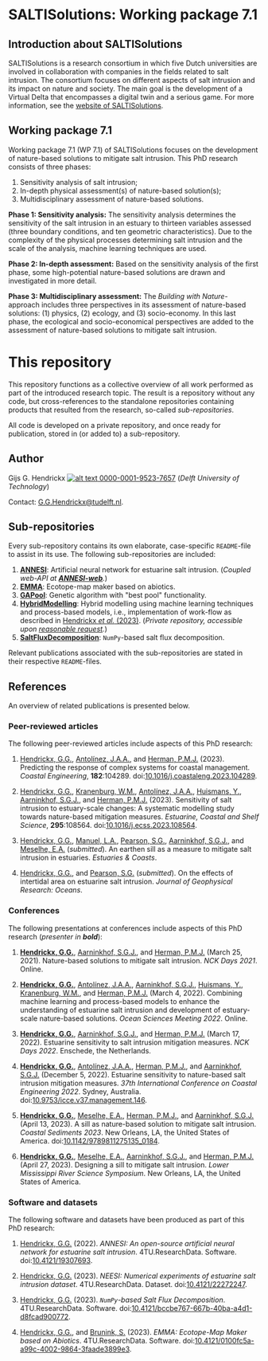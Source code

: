 # SALTISolutions: Working package 7.1

## Introduction about SALTISolutions
SALTISolutions is a research consortium in which five Dutch universities are involved in collaboration with companies in
the fields related to salt intrusion. The consortium focuses on different aspects of salt intrusion and its impact on 
nature and society. The main goal is the development of a Virtual Delta that encompasses a digital twin and a serious
game. For more information, see the [website of SALTISolutions](https://kbase.ncr-web.org/saltisolutions/).

## Working package 7.1
Working package 7.1 (WP 7.1) of SALTISolutions focuses on the development of nature-based solutions to mitigate salt 
intrusion. This PhD research consists of three phases:
1.  Sensitivity analysis of salt intrusion;
1.  In-depth physical assessment(s) of nature-based solution(s);
1.  Multidisciplinary assessment of nature-based solutions.

**Phase 1: Sensitivity analysis:**
The sensitivity analysis determines the sensitivity of the salt intrusion in an estuary to thirteen variables assessed 
(three boundary conditions, and ten geometric characteristics). Due to the complexity of the physical processes 
determining salt intrusion and the scale of the analysis, machine learning techniques are used.

**Phase 2: In-depth assessment:**
Based on the sensitivity analysis of the first phase, some high-potential nature-based solutions are drawn and 
investigated in more detail.

**Phase 3: Multidisciplinary assessment:**
The _Building with Nature_-approach includes three perspectives in its assessment of nature-based solutions: 
(1) physics, (2) ecology, and (3) socio-economy. In this last phase, the ecological and socio-economical perspectives
are added to the assessment of nature-based solutions to mitigate salt intrusion.

# This repository
This repository functions as a collective overview of all work performed as part of the introduced research topic. The
result is a repository without any code, but cross-references to the standalone repositories containing products that
resulted from the research, so-called _sub-repositories_.

All code is developed on a private repository, and once ready for publication, stored in (or added to) a sub-repository.

## Author
Gijs G. Hendrickx 
[![alt text](https://camo.githubusercontent.com/e1ec0e2167b22db46b0a5d60525c3e4a4f879590a04c370fef77e6a7e00eb234/68747470733a2f2f696e666f2e6f726369642e6f72672f77702d636f6e74656e742f75706c6f6164732f323031392f31312f6f726369645f31367831362e706e67) 0000-0001-9523-7657](https://orcid.org/0000-0001-9523-7657)
(_Delft University of Technology_)

Contact: [G.G.Hendrickx@tudelft.nl](mailto:G.G.Hendrickx@tudelft.nl?subject=[GitHub]%20SALTISolutions:%20).

## Sub-repositories
Every sub-repository contains its own elaborate, case-specific `README`-file to assist in its use. The following
sub-repositories are included:
 1. [**ANNESI**](https://github.com/ghendrickx/ANNESI): 
    Artificial neural network for estuarine salt intrusion.
    (_Coupled web-API at [**ANNESI-web**](https://github.com/ghendrickx/ANNESI-web)._)
 1. [**EMMA**](https://github.com/ghendrickx/EMMA):
    Ecotope-map maker based on abiotics.
 1. [**GAPool**](https://github.com/ghendrickx/GAPool):
    Genetic algorithm with "best pool" functionality.
 1. [**HybridModelling**](https://github.com/ghendrickx/HybridModelling): 
    Hybrid modelling using machine learning techniques and process-based models,
    i.e., implementation of work-flow as described in 
    [Hendrickx _et al._ (2023)](https://doi.org/10.1016/j.coastaleng.2023.104289).
    (_Private repository, accessible upon 
    [reasonable request](mailto:G.G.Hendrickx@tudelft.nl?subject=[GitHub]%20HybridModelling:%20)._)
 1. [**SaltFluxDecomposition**](https://github.com/ghendrickx/SaltFluxDecomposition):
    `NumPy`-based salt flux decomposition.

Relevant publications associated with the sub-repositories are stated in their respective `README`-files.

## References
An overview of related publications is presented below.

### Peer-reviewed articles
The following peer-reviewed articles include aspects of this PhD research:

 1. [Hendrickx, G.G.](https://orcid.org/0000-0001-9523-7657),
    [Antol&iacute;nez, J.A.A.](https://orcid.org/0000-0002-0694-4817), and
    [Herman, P.M.J.](https://orcid.org/0000-0003-2188-6341)
    (2023).
    Predicting the response of complex systems for coastal management. 
    _Coastal Engineering_, 
    **182**:104289.
    doi:[10.1016/j.coastaleng.2023.104289](https://doi.org/10.1016/j.coastaleng.2023.104289).
    
 1. [Hendrickx, G.G.](https://orcid.org/0000-0001-9523-7657),
    [Kranenburg, W.M.](https://orcid.org/0000-0002-4736-7913),
    [Antol&iacute;nez, J.A.A.](https://orcid.org/0000-0002-0694-4817),
    [Huismans, Y.](https://orcid.org/0000-0001-6537-6111),
    [Aarninkhof, S.G.J.](https://orcid.org/0000-0002-4591-0257), and
    [Herman, P.M.J.](https://orcid.org/0000-0003-2188-6341)
    (2023).
    Sensitivity of salt intrusion to estuary-scale changes: 
    A systematic modelling study towards nature-based mitigation measures.
    _Estuarine, Coastal and Shelf Science_,
    **295**:108564.
    doi:[10.1016/j.ecss.2023.108564](https://doi.org/10.1016/j.ecss.2023.108564).
    
 1. [Hendrickx, G.G.](https://orcid.org/0000-0001-9523-7657),
    [Manuel, L.A.](https://orcid.org/0000-0001-5424-1270),
    [Pearson, S.G.](https://orcid.org/0000-0002-3986-4469),
    [Aarninkhof, S.G.J.](https://orcid.org/0000-0002-4591-0257), and
    [Meselhe, E.A.](https://orcid.org/0000-0002-5832-8864)
    (_submitted_).
    An earthen sill as a measure to mitigate salt intrusion in estuaries.
    _Estuaries \& Coasts_.
    
 1. [Hendrickx, G.G.](https://orcid.org/0000-0001-9523-7657), and
    [Pearson, S.G.](https://orcid.org/0000-0002-3986-4469)
    (_submitted_).
    On the effects of intertidal area on estuarine salt intrusion.
    _Journal of Geophysical Research: Oceans_.

### Conferences
The following presentations at conferences include aspects of this PhD research (_presenter in **bold**_):

 1. [**Hendrickx, G.G.**](https://orcid.org/0000-0001-9523-7657),
    [Aarninkhof, S.G.J.](https://orcid.org/0000-0002-4591-0257), and
    [Herman, P.M.J.](https://orcid.org/0000-0003-2188-6341)
    (March 25, 2021).
    Nature-based solutions to mitigate salt intrusion.
    _NCK Days 2021_.
    Online.

 1. [**Hendrickx, G.G.**](https://orcid.org/0000-0001-9523-7657),
    [Antol&iacute;nez, J.A.A.](https://orcid.org/0000-0002-0694-4817),
    [Aarninkhof, S.G.J.](https://orcid.org/0000-0002-4591-0257),
    [Huismans, Y.](https://orcid.org/0000-0001-6537-6111),
    [Kranenburg, W.M.](https://orcid.org/0000-0002-4736-7913), and
    [Herman, P.M.J.](https://orcid.org/0000-0003-2188-6341)
    (March 4, 2022).
    Combining machine learning and process-based models to enhance the understanding of estuarine salt intrusion and
    development of estuary-scale nature-based solutions. 
    _Ocean Sciences Meeting 2022_.
    Online.

 1. [**Hendrickx, G.G.**](https://orcid.org/0000-0001-9523-7657),
    [Aarninkhof, S.G.J.](https://orcid.org/0000-0002-4591-0257), and
    [Herman, P.M.J.](https://orcid.org/0000-0003-2188-6341)
    (March 17, 2022). 
    Estuarine sensitivity to salt intrusion mitigation measures. 
    _NCK Days 2022_.
    Enschede, the Netherlands.

 1. [**Hendrickx, G.G.**](https://orcid.org/0000-0001-9523-7657),
    [Antol&iacute;nez, J.A.A.](https://orcid.org/0000-0002-0694-4817),
    [Herman, P.M.J.](https://orcid.org/0000-0003-2188-6341), and
    [Aarninkhof, S.G.J.](https://orcid.org/0000-0002-4591-0257)
    (December 5, 2022).
    Estuarine sensitivity to nature-based salt intrusion mitigation measures.
    _37th International Conference on Coastal Engineering 2022_.
    Sydney, Australia.
    doi:[10.9753/icce.v37.management.146](https://doi.org/10.9753/icce.v37.management.146).

 1. [**Hendrickx, G.G.**](https://orcid.org/0000-0001-9523-7657),
    [Meselhe, E.A.](https://orcid.org/0000-0002-5832-8864),
    [Herman, P.M.J.](https://orcid.org/0000-0003-2188-6341), and
    [Aarninkhof, S.G.J.](https://orcid.org/0000-0002-4591-0257)
    (April 13, 2023).
    A sill as nature-based solution to mitigate salt intrusion.
    _Coastal Sediments 2023_.
    New Orleans, LA, the United States of America.
    doi:[10.1142/9789811275135_0184](https://doi.org/10.1142/9789811275135_0184).

 1. [**Hendrickx, G.G.**](https://orcid.org/0000-0001-9523-7657),
    [Meselhe, E.A.](https://orcid.org/0000-0002-5832-8864),
    [Aarninkhof, S.G.J.](https://orcid.org/0000-0002-4591-0257), and
    [Herman, P.M.J.](https://orcid.org/0000-0003-2188-6341)
    (April 27, 2023).
    Designing a sill to mitigate salt intrusion.
    _Lower Mississippi River Science Symposium_.
    New Orleans, LA, the United States of America.
    
### Software and datasets
The following software and datasets have been produced as part of this PhD research:

 1. [Hendrickx, G.G.](https://orcid.org/0000-0001-9523-7657)
    (2022).
    _ANNESI: An open-source artificial neural network for estuarine salt intrusion_.
    4TU.ResearchData. Software.
    doi:[10.4121/19307693](https://doi.org/10.4121/19307693).
    
 1. [Hendrickx, G.G.](https://orcid.org/0000-0001-9523-7657)
    (2023).
    _NEESI: Numerical experiments of estuarine salt intrusion dataset_.
    4TU.ResearchData. Dataset.
    doi:[10.4121/22272247](https://doi.org/10.4121/22272247).
    
 1. [Hendrickx, G.G.](https://orcid.org/0000-0001-9523-7657)
    (2023).
    _`NumPy`-based Salt Flux Decomposition_.
    4TU.ResearchData. Software.
    doi:[10.4121/bccbe767-667b-40ba-a4d1-d8fcad900772](https://doi.org/10.4121/bccbe767-667b-40ba-a4d1-d8fcad900772).
    
 1. [Hendrickx, G.G.](https://orcid.org/0000-0001-9523-7657), and
    [Brunink, S.](https://orcid.org/0009-0007-4626-8909)
    (2023).
    _EMMA: Ecotope-Map Maker based on Abiotics_.
    4TU.ResearchData. Software.
    doi:[10.4121/0100fc5a-a99c-4002-9864-3faade3899e3](https://doi.org/10.4121/0100fc5a-a99c-4002-9864-3faade3899e3).
